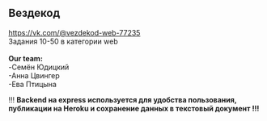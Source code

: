 ## Вездекод


https://vk.com/@vezdekod-web-77235 <br>
Задания 10-50 в категории web
<br>
<br>
<strong>Our team:</strong><br>
-Семён Юдицкий <br>
-Анна Цвингер <br>
-Ева Птицына <br>

!!!
<strong>
Backend на express используется для удобства пользования, публикации на Heroku и сохранение данных в текстовый документ !!!
</strong>